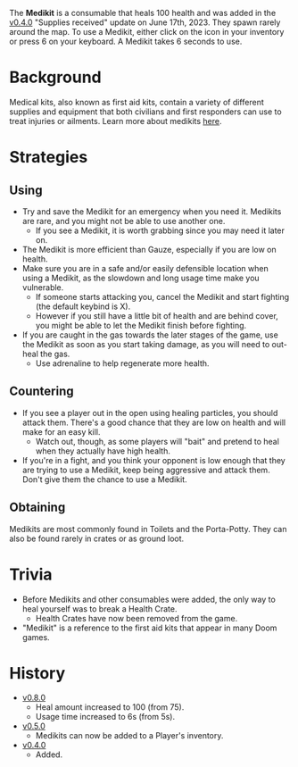 The **Medikit** is a consumable that heals 100 health and was added in the [v0.4.0](https://github.com/HasangerGames/suroi/releases/tag/v0.4.0) "Supplies received" update on June 17th, 2023. They spawn rarely around the map. To use a Medikit, either click on the icon in your inventory or press 6 on your keyboard. A Medikit takes 6 seconds to use.

# Background

Medical kits, also known as first aid kits, contain a variety of different supplies and equipment that both civilians and first responders can use to treat injuries or ailments. Learn more about medikits [here](https://en.wikipedia.org/wiki/First_aid_kit).

# Strategies

## Using

- Try and save the Medikit for an emergency when you need it. Medikits are rare, and you might not be able to use another one.
  - If you see a Medikit, it is worth grabbing since you may need it later on.
- The Medikit is more efficient than Gauze, especially if you are low on health.
- Make sure you are in a safe and/or easily defensible location when using a Medikit, as the slowdown and long usage time make you vulnerable.
  - If someone starts attacking you, cancel the Medikit and start fighting (the default keybind is X).
  - However if you still have a little bit of health and are behind cover, you might be able to let the Medikit finish before fighting.
- If you are caught in the gas towards the later stages of the game, use the Medikit as soon as you start taking damage, as you will need to out-heal the gas.
  - Use adrenaline to help regenerate more health.

## Countering

- If you see a player out in the open using healing particles, you should attack them. There's a good chance that they are low on health and will make for an easy kill.
  - Watch out, though, as some players will "bait" and pretend to heal when they actually have high health.
- If you're in a fight, and you think your opponent is low enough that they are trying to use a Medikit, keep being aggressive and attack them. Don't give them the chance to use a Medikit.

## Obtaining

Medikits are most commonly found in Toilets and the Porta-Potty. They can also be found rarely in crates or as ground loot.

# Trivia

- Before Medikits and other consumables were added, the only way to heal yourself was to break a Health Crate.
  - Health Crates have now been removed from the game.
- "Medikit" is a reference to the first aid kits that appear in many Doom games.

# History

- [v0.8.0](https://github.com/HasangerGames/suroi/releases/tag/v0.8.0)
  - Heal amount increased to 100 (from 75).
  - Usage time increased to 6s (from 5s).
- [v0.5.0](https://github.com/HasangerGames/suroi/releases/tag/v0.5.0)
  - Medikits can now be added to a Player's inventory.
- [v0.4.0](https://github.com/HasangerGames/suroi/releases/tag/v0.4.0)
  - Added.
